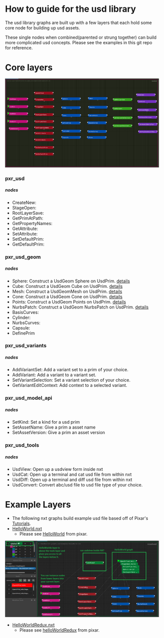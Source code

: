 # How to guide for the usd library 

The usd library graphs are built up with a few layers that each 
hold some core node for building up usd assets. 

These single nodes when combined(parented or strung together)
 can build more complicated usd concepts. Please see the examples in this git repo
 for reference.

# Core layers

![Alt text](images/CoreUsdNodes.png?raw=true "CoreLayers")

### pxr_usd

##### nodes

 - CreateNew: 
 - StageOpen: 
 - RootLayerSave: 
 - GetPrimAtPath: 
 - GetPropertyNames: 
 - GetAttribute: 
 - SetAttribute: 
 - SetDefaultPrim: 
 - GetDefaultPrim: 

### pxr_usd_geom

##### nodes

 - Sphere: Construct a UsdGeom Sphere on UsdPrim. [details](https://graphics.pixar.com/usd/docs/api/class_usd_geom_sphere.html#details)
 - Cube: Construct a UsdGeom Cube on UsdPrim. [details](https://graphics.pixar.com/usd/docs/api/class_usd_geom_cube.html#details)
 - Mesh: Construct a UsdGeomMesh on UsdPrim. [details](https://graphics.pixar.com/usd/docs/api/class_usd_geom_mesh.html#details)
 - Cone: Construct a UsdGeom Cone on UsdPrim. [details](https://graphics.pixar.com/usd/docs/api/class_usd_geom_cone.html#details)
 - Points: Construct a UsdGeom Points on UsdPrim. [details](https://graphics.pixar.com/usd/docs/api/class_usd_geom_points.html#details)
 - NurbsPatch: Construct a UsdGeom NurbsPatch on UsdPrim. [details](https://graphics.pixar.com/usd/docs/api/class_usd_geom_nurbs_patch.html#details)
 - BasisCurves:
 - Cylinder:
 - NurbsCurves:
 - Capsule:
 - DefinePrim


### pxr_usd_variants

##### nodes

 - AddVariantSet: Add a variant set to a prim of your choice.
 - AddVariant: Add a variant to a variant set.
 - SetVariantSelection: Set a variant selection of your choice.
 - GetVariantEditContext: Add context to a selected variant.

### pxr_usd_model_api

##### nodes

 - SetKind: Set a kind for a usd prim
 - SetAssetName: Give a prim a asset name
 - SetAssetVersion: Give a prim an asset version

### pxr_usd_tools

##### nodes

 - UsdView: Open up a usdview form inside nxt
 - UsdCat: Open up a terminal and cat usd file from within nxt
 - UsdDiff: Open up a terminal and diff usd file from within nxt
 - UsdConvert: Convert abc/usd file to usd file type of your choice.

# Example Layers
 - The following nxt graphs build example usd file based off of Pixar's [Tutorials](https://graphics.pixar.com/usd/docs/USD-Tutorials.html).
 - [HelloWorld.nxt](examples/HelloWorld.nxt)
    - Please see [HelloWorld](https://graphics.pixar.com/usd/docs/Hello-World---Creating-Your-First-USD-Stage.html) from pixar.

![Alt text](images/helloworld.png?raw=true "HelloWorld")

 - [HelloWorldRedux.nxt](examples/HelloWorldRedux.nxt)
    - Please see [helloWorldRedux](https://graphics.pixar.com/usd/docs/Hello-World-Redux---Using-Generic-Prims.html) from pixar.

